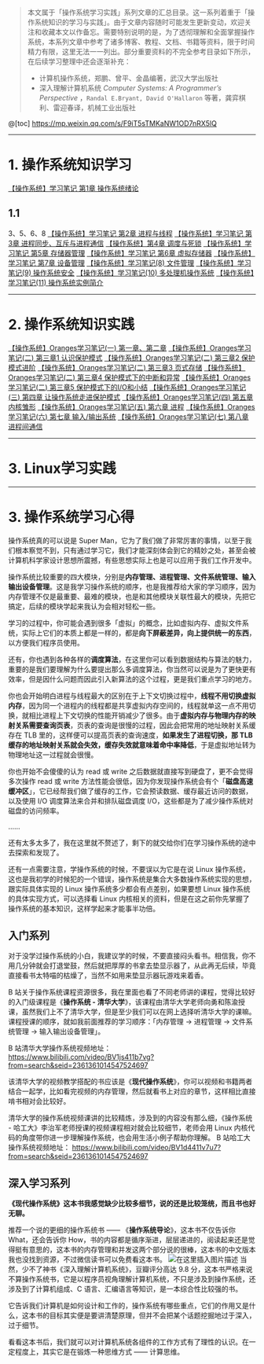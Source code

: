 
> 本文属于「操作系统学习实践」系列文章的汇总目录。这一系列着重于「操作系统知识的学习与实践」。由于文章内容随时可能发生更新变动，欢迎关注和收藏本文以作备忘。需要特别说明的是，为了透彻理解和全面掌握操作系统，本系列文章中参考了诸多博客、教程、文档、书籍等资料，限于时间精力有限，这里无法一一列出。部分重要资料的不完全参考目录如下所示，在后续学习整理中还会逐渐补充：
> - 计算机操作系统，郑鹏、曾平、金晶编著，武汉大学出版社
> - 深入理解计算机系统 *Computer Systems: A Programmer’s Perspective* ，`Randal E.Bryant, David O'Hallaron` 等著，龚弈棋利、雷迎春译，机械工业出版社

@[toc]
https://mp.weixin.qq.com/s/F9iT5sTMKaNW1OD7nRX5lQ

---
# 1. 操作系统知识学习
[【操作系统】学习笔记 第1章 操作系统绪论](https://memcpy0.blog.csdn.net/article/details/105459804)

## 1.1 
3、5、6、8
[【操作系统】学习笔记 第2章 进程与线程](https://memcpy0.blog.csdn.net/article/details/106417338)
[【操作系统】学习笔记 第3章 进程同步、互斥与进程通信](https://memcpy0.blog.csdn.net/article/details/105464200)
[【操作系统】第4章 调度与死锁](https://memcpy0.blog.csdn.net/article/details/105465412)
[【操作系统】学习笔记 第5章 存储器管理](https://memcpy0.blog.csdn.net/article/details/106349792)
[【操作系统】学习笔记 第6章 虚拟存储器](https://memcpy0.blog.csdn.net/article/details/106351756)
[【操作系统】学习笔记 第7章 设备管理](https://memcpy0.blog.csdn.net/article/details/106409488)
[【操作系统】学习笔记(8) 文件管理](https://memcpy0.blog.csdn.net/article/details/106428629)
[【操作系统】学习笔记(9) 操作系统安全]()
[【操作系统】学习笔记(10) 多处理机操作系统]()
[【操作系统】学习笔记(11) 操作系统实例简介]()

---
# 2. 操作系统知识实践
[【操作系统】Oranges学习笔记(一) 第一章、第二章](https://memcpy0.blog.csdn.net/article/details/107030764)
[【操作系统】Oranges学习笔记(二) 第三章1 认识保护模式](https://memcpy0.blog.csdn.net/article/details/107097110)
[【操作系统】Oranges学习笔记(二) 第三章2 保护模式进阶](https://memcpy0.blog.csdn.net/article/details/107133304)
[【操作系统】Oranges学习笔记(二) 第三章3 页式存储](https://memcpy0.blog.csdn.net/article/details/107560729)
[【操作系统】Oranges学习笔记(二) 第三章4 保护模式下的中断和异常](https://memcpy0.blog.csdn.net/article/details/107560955)
[【操作系统】Oranges学习笔记(二) 第三章5 保护模式下的I/O和小结](https://memcpy0.blog.csdn.net/article/details/107561025)
[【操作系统】Oranges学习笔记(三) 第四章 让操作系统走进保护模式](https://memcpy0.blog.csdn.net/article/details/107133461)
[【操作系统】Oranges学习笔记(四) 第五章 内核雏形](https://memcpy0.blog.csdn.net/article/details/107168574)
[【操作系统】Oranges学习笔记(五) 第六章 进程](https://memcpy0.blog.csdn.net/article/details/107179284)
[【操作系统】Oranges学习笔记(六) 第七章 输入/输出系统](https://memcpy0.blog.csdn.net/article/details/107421420)
[【操作系统】Oranges学习笔记(七) 第八章 进程间通信](https://memcpy0.blog.csdn.net/article/details/107552269)

---
# 3. Linux学习实践

---

# 3. 操作系统学习心得
操作系统真的可以说是 Super Man，它为了我们做了非常厉害的事情，以至于我们根本察觉不到，只有通过学习它，我们才能深刻体会到它的精妙之处，甚至会被计算机科学家设计思想所震撼，有些思想实际上也是可以应用于我们工作开发中。

操作系统比较重要的四大模块，分别是**内存管理、进程管理、文件系统管理、输入输出设备管理**。这是我学习操作系统的顺序，也是我推荐给大家的学习顺序，因为内存管理不仅是最重要、最难的模块，也是和其他模块关联性最大的模块，先把它搞定，后续的模块学起来我认为会相对轻松一些。

学习的过程中，你可能会遇到很多「虚拟」的概念，比如虚拟内存、虚拟文件系统，实际上它们的本质上都是一样的，都是**向下屏蔽差异，向上提供统一的东西**，以方便我们程序员使用。

还有，你也遇到各种各样的**调度算法**，在这里你可以看到数据结构与算法的魅力，重要的是我们要理解为什么要提出那么多调度算法，你当然可以说是为了更快更有效率，但是因什么问题而因此引入新算法的这个过程，更是我们重点学习的地方。

你也会开始明白进程与线程最大的区别在于上下文切换过程中，**线程不用切换虚拟内存**，因为同一个进程内的线程都是共享虚拟内存空间的，线程就单这一点不用切换，就相比进程上下文切换的性能开销减少了很多。由于**虚拟内存与物理内存的映射关系需要查询页表**，页表的查询是很慢的过程，因此会把常用的地址映射关系缓存在 TLB 里的，这样便可以提高页表的查询速度，**如果发生了进程切换，那 TLB 缓存的地址映射关系就会失效，缓存失效就意味着命中率降低**，于是虚拟地址转为物理地址这一过程就会很慢。

你也开始不会傻傻的认为 read 或 write 之后数据就直接写到硬盘了，更不会觉得多次操作 read 或 write 方法性能会很低，因为你发现操作系统会有个「**磁盘高速缓冲区**」，它已经帮我们做了缓存的工作，它会预读数据、缓存最近访问的数据，以及使用 I/O 调度算法来合并和排队磁盘调度 I/O，这些都是为了减少操作系统对磁盘的访问频率。

……

还有太多太多了，我在这里就不赘述了，剩下的就交给你们在学习操作系统的途中去探索和发现了。

还有一点需要注意，学操作系统的时候，不要误以为它是在说 Linux 操作系统，这也是我初学的时候犯的一个错误，操作系统是集合大多数操作系统实现的思想，跟实际具体实现的 Linux 操作系统多少都会有点差别，如果要想 Linux 操作系统的具体实现方式，可以选择看 Linux 内核相关的资料，但是在这之前你先掌握了操作系统的基本知识，这样学起来才能事半功倍。

## 入门系列
对于没学过操作系统的小白，我建议学的时候，不要直接闷头看书。相信我，你不用几分钟就会打退堂鼓，然后就把厚厚的书拿去垫显示器了，从此再无后续，毕竟直接看书太特喵的枯燥了，当然不如用来垫显示器玩游戏来着香。

B 站关于操作系统课程资源很多，我在里面也看了不同老师讲的课程，觉得比较好的入门级课程是《**操作系统 - 清华大学**》，该课程由清华大学老师向勇和陈渝授课，虽然我们上不了清华大学，但是至少我们可以在网上选择听清华大学的课嘛。课程授课的顺序，就如我前面推荐的学习顺序：「内存管理 -> 进程管理 -> 文件系统管理 -> 输入输出设备管理」。
 
 B 站清华大学操作系统视频地址：https://www.bilibili.com/video/BV1js411b7vg?from=search&seid=2361361014547524697

该清华大学的视频教学搭配的书应该是《**现代操作系统**》，你可以视频和书籍两者结合一起学，比如看完视频的内存管理，然后就看书上对应的章节，这样相比直接啃书相对会比较好。

清华大学的操作系统视频课讲的比较精炼，涉及到的内容没有那么细，《操作系统 - 哈工大》李治军老师授课的视频课程相对就会比较细节，老师会用 Linux 内核代码的角度带你进一步理解操作系统，也会用生活小例子帮助你理解。
B 站哈工大操作系统视频地址：
https://www.bilibili.com/video/BV1d4411v7u7?from=search&seid=2361361014547524697

## 深入学习系列 
**《现代操作系统》这本书我感觉缺少比较多细节，说的还是比较笼统，而且书也好无聊。**

推荐一个说的更细的操作系统书 —— 《**操作系统导论**》，这本书不仅告诉你 What，还会告诉你 How，书的内容都是循序渐进，层层递进的，阅读起来还是觉得挺有意思的，这本书的内存管理和并发这两个部分说的很棒，这本书的中文版本我也没找到资源，不过微信读书可以免费看这本书。
 ![在这里插入图片描述](https://img-blog.csdnimg.cn/28513954c7504311ac904b2ecba9fb1a.png?x-oss-process=image/watermark,type_ZHJvaWRzYW5zZmFsbGJhY2s,shadow_50,text_Q1NETiBAbWVtY3B5MA==,size_16,color_FFFFFF,t_70,g_se,x_16)
当然，少不了神书《深入理解计算机系统》，豆瓣评分高达 9.8 分，这本书严格来说不算操作系统书，它是以程序员视角理解计算机系统，不只是涉及到操作系统，还涉及到了计算机组成、C 语言、汇编语言等知识，是一本综合性比较强的书。

它告诉我们计算机是如何设计和工作的，操作系统有哪些重点，它们的作用又是什么，这本书的目标其实便是要讲清楚原理，但并不会把某个话题挖掘地过于深入，过于细节。

看看这本书后，我们就可以对计算机系统各组件的工作方式有了理性的认识。在一定程度上，其实它是在锻炼一种思维方式 —— 计算思维。
